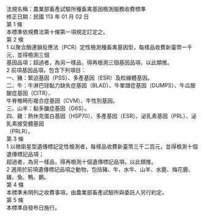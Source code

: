 法規名稱：農業部畜產試驗所種畜禽基因檢測服務收費標準  
修正日期：民國 113 年 01 月 02 日  
第 1 條  
本標準依規費法第十條第一項規定訂定之。  
第 2 條  
1 以聚合酶連鎖反應法（PCR）定性檢測種畜禽基因型，每樣品收費新臺幣一千元，並得檢測三個  
基因品項；超過者，為另一樣品，得再檢測三個基因品項，以此類推。  
2 前項基因品項，包含下列項目：  
一、豬：緊迫基因（PSS）、多產基因（ESR）及粒線體基因。  
二、牛：牛淋巴球黏力缺失症基因（BLAD）、牛單譜症基因（DUMPS）、牛瓜胺酸症基因（CITR）、  
牛脊椎畸形複合症基因（CVM）、牛性別基因。  
三、山羊：黏多醣症基因（G6S）。  
四、雞：熱休克蛋白基因（HSP70）、多產基因（ESR）、泌乳素基因（PRL）、泌乳素接受體基因  
（PRLR）。  
第 3 條  
1 以微衛星型遺傳標記定性檢測者，每樣品收費新臺幣三千二百元，並得檢測十個遺傳標記品項；  
超過者，為另一樣品，得再檢測十個遺傳標記品項，以此類推。  
2 適用於前項遺傳標記品項之動物，包括豬、牛、水牛、山羊、水鹿、梅花鹿、雞、兔、鴨、鵝。  
第 4 條  
本標準未明列之收費事項，由農業部畜產試驗所與委託人另行約定。  
第 5 條  
本標準自發布日施行。  


